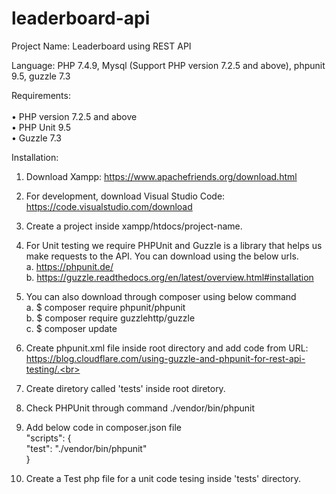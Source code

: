 # leaderboard-api
 
Project Name: Leaderboard using REST API

Language: PHP 7.4.9, Mysql (Support PHP version 7.2.5 and above),  phpunit 9.5, guzzle 7.3

Requirements:<br><br>
•	PHP version 7.2.5 and above<br>
•	PHP Unit 9.5<br>
•	Guzzle 7.3<br>

Installation:

1.	Download Xampp: https://www.apachefriends.org/download.html
2.	For development, download Visual Studio Code: https://code.visualstudio.com/download
3.	Create a project inside xampp/htdocs/project-name.
4.	For Unit testing we require PHPUnit and Guzzle is a library that helps us make requests to the API. You can download using the below urls.<br>
    a.	https://phpunit.de/  <br>
    b.	https://guzzle.readthedocs.org/en/latest/overview.html#installation

5.	You can also download through composer using below command <br>
    a.	$ composer require phpunit/phpunit  <br>
    b.	$ composer require guzzlehttp/guzzle  <br>
    c.	$ composer update  <br>

6.	Create phpunit.xml file inside root directory and add code from URL: https://blog.cloudflare.com/using-guzzle-and-phpunit-for-rest-api-testing/.<br>
   
7.	Create diretory called 'tests' inside root diretory.

9.	Check PHPUnit through command  ./vendor/bin/phpunit

9.	Add below code in composer.json file<br>
    "scripts": { <br>
       "test": "./vendor/bin/phpunit" <br>
      }

10. Create a Test php file for a unit code tesing inside 'tests' directory.
